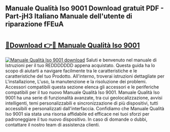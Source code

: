 ## Manuale Qualità Iso 9001 Download gratuit PDF - Part-jH3 Italiano Manuale dell'utente di riparazione fFEuA

# <h2><a href="http://dfb5y3.blite.top/?on=Manuale+Qualit%c3%a0+Iso+9001">🔗Download 👉🔴 Manuale Qualità Iso 9001</a></h2>

[![Manuale Qualità Iso 9001 download](https://i.imgur.com/lujVjoI.png)](http://dfb5y3.blite.top/?on=Manuale+Qualit%c3%a0+Iso+9001)
Saluti e benvenuto nel manuale di Istruzioni per il tuo REDDDDDDD appena acquistato. Questa guida ha lo scopo di aiutarti a navigare facilmente tra le caratteristiche e le caratteristiche del tuo Prodotto. All'interno, troverai istruzioni dettagliate per L'installazione, L'uso, la manutenzione e la risoluzione dei problemi. Accessori compatibili questa sezione elenca gli accessori e le periferiche compatibili per il tuo nuovo Manuale Qualità Iso 9001. Manuale Qualità Iso 9001 ha una serie di funzionalità avanzate, tra cui geolocalizzazione, avvisi intelligenti, temi personalizzabili e sincronizzazione di più dispositivi, tutti accessibili e personalizzati dall'interfaccia. Confidiamo che Manuale Qualità Iso 9001 sia stata una risorsa affidabile ed efficace nei tuoi sforzi per padroneggiare il tuo nuovo dispositivo. In caso di domande o dubbi, contattare il nostro team di assistenza clienti.
